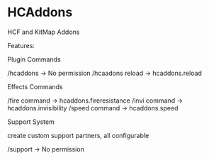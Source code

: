 # HCAddons
HCF and KitMap Addons

Features:

Plugin Commands

/hcaddons -> No permission
/hcaadons reload -> hcaddons.reload

Effects Commands

/fire command -> hcaddons.fireresistance
/invi command -> hcaddons.invisibility
/speed command -> hcaddons.speed

Support System

create custom support partners,
all configurable

/support -> No permission
